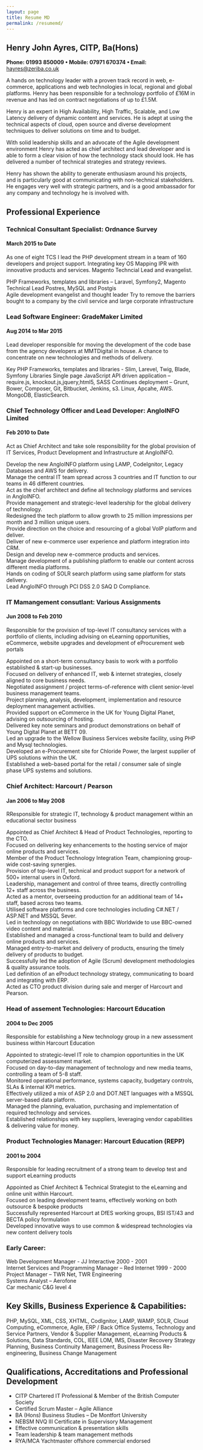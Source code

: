 ```yaml
---
layout: page
title: Resume MD
permalink: /resumemd/
---
```


## Henry John Ayres, CITP, Ba(Hons)

**Phone: 01993 850009 •  Mobile: 07971 670374 • Email:** [hayres@zeriba.co.uk](mailto:hayres@zeriba.co.uk) 

A hands on technology leader with a proven track record in web, e-commerce, applications and web technologies in local, regional and global platforms. Henry has been responsible for a technology portfolio of £16M in revenue and has led on contract negotiations of up to £1.5M.

Henry is an expert in High Availability, High Traffic, Scalable, and Low Latency delivery of dynamic content and services. He is adept at using the technical aspects of cloud, open source and diverse development techniques to deliver solutions on time and to budget.

With solid leadership skills and an advocate of the Agile development environment Henry has acted as chief architect and lead developer and is able to form a clear vision of how the technology stack should look. He has delivered a number of technical strategies and strategy reviews.

Henry has shown the ability to generate enthusiasm around his projects, and is particularly good at communicating with non-technical stakeholders. He engages very well with strategic partners, and is a good ambassador for any company and technology he is involved with.

## Professional Experience

### Technical Consultant Specialist: Ordnance Survey 
   
#### March 2015 to Date

As one of eight TCS I lead the PHP development stream in a team of 160 developers and project support. Integrating key OS Mapping IPR with innovative products and services. Magento Techncial Lead and evangelist.

PHP Frameworks, templates and libraries – Laravel, Symfony2, Magento Technical Lead
Postres, MySQL and Postgis  
Agile development evangelist and thought leader
Try to remove the barriers bought to a company by the civil service and large corporate infrastructure

### Lead Software Engineer: GradeMaker Limited

#### Aug 2014 to Mar 2015

Lead developer responsible for moving the development of the code base from the agency developers at MMTDigital in house. A chance to concentrate on new technologies and methods of delivery.

Key PHP Frameworks, templates and libraries - Slim, Larevel, Twig, Blade, Symfony Libraries
Single page JavaScript API driven application – require.js, knockout.js,jquery,html5, SASS
Continues deployment – Grunt, Bower, Composer, Git, Bitbucket, Jenkins, s3.
Linux, Apcahe, AWS.
MongoDB, ElasticSearch.

### Chief Technology Officer and Lead Developer: AngloINFO Limited

#### Feb 2010 to Date

Act as Chief Architect and take sole responsibility for the global provision of IT Services, Product Development and Infrastructure at AngloINFO.

Develop the new AngloINFO platform using LAMP, CodeIgnitor, Legacy Databases and AWS for delivery.<br/>
Manage the central IT team spread across 3 countries and IT function to our teams in 46 different countries.<br/>
Act as the chief architect and define all technology platforms and services in AngloINFO.<br/>
Provide management and strategic-level leadership for the global delivery of technology.<br/>
Redesigned the tech platform to allow growth to 25 million impressions per month and 3 million unique users.<br/>
Provide direction on the choice and resourcing of a global VoIP platform and deliver.<br/>
Deliver of new e-commerce user experience and platform integration into CRM.<br/>
Design and develop new e-commerce products and services.<br/>
Manage development of a publishing platform to enable our content across different media platforms.<br/>
Hands on coding of SOLR search platform using same platform for stats delivery.<br/>
Lead AngloINFO through PCI DSS 2.0 SAQ D Compliance.<br/>

### IT Mamangement consutlant: Various Assignments

#### Jun 2008 to  Feb 2010

Responsible for the provision of top-level IT consultancy services with a portfolio of clients, including advising on eLearning opportunities, eCommerce, website upgrades and development of eProcurement web portals

Appointed on a short-term consultancy basis to work with a portfolio established & start-up businesses.<br/>
Focused on delivery of enhanced IT, web & internet strategies, closely aligned to core business needs.<br/>
Negotiated assignment / project terms-of-reference with client senior-level business management teams.<br/>
Project planning, analysis, development, implementation and resource deployment management activities.<br/>
Provided support on eCommerce in the UK for Young Digital Planet, advising on outsourcing of hosting.<br/>
Delivered key note seminars and product demonstrations on behalf of Young Digital Planet at BETT 09.<br/>
Led an upgrade to the Wellow Business Services website facility, using PHP and Mysql technologies.<br/>
Developed an e-Procurement site for Chloride Power, the largest supplier of UPS solutions within the UK.<br/>
Established a web-based portal for the retail / consumer sale of single phase UPS systems and solutions.<br/>



### Chief Architect: Harcourt / Pearson

#### Jan 2006 to May 2008

RResponsible for strategic IT, technology & product management within an educational sector business

Appointed as Chief Architect & Head of Product Technologies, reporting to the CTO.<br/>
Focused on delivering key enhancements to the hosting service of major online products and services.<br/>
Member of the Product Technology Integration Team, championing group-wide cost-saving synergies.<br/>
Provision of top-level IT, technical and product support for a network of 500+ internal users in Oxford.<br/>
Leadership, management and control of three teams, directly controlling 12+ staff across the business.<br/>
Acted as a mentor, overseeing production for an additional team of 14+ staff, based across two teams.<br/>
Utilised software platforms and core technologies including C#.NET / ASP.NET and MSSQL Sever.<br/> 
Led in technology on negotiations with BBC Worldwide to use BBC-owned video content and material.<br/>
Established and managed a cross-functional team to build and delivery online products and services.<br/>
Managed entry-to-market and delivery of products, ensuring the timely delivery of products to budget.<br/>
Successfully led the adoption of Agile (Scrum) development methodologies & quality assurance tools.<br/>
Led definition of an eProduct technology strategy, communicating to board and integrating with ERP.<br/>
Acted as CTO product division during sale and merger of Harcourt and Pearson.<br/>


### Head of assement Technologies: Harcourt Education

#### 2004 to Dec 2005

Responsible for establishing a New technology group in a new assessment business within Harcourt Education

Appointed to strategic-level IT role to champion opportunities in the UK computerized assessment market.<br/>
Focused on day-to-day management of technology and new media teams, controlling a team of 5-8 staff.<br/>
Monitored operational performance, systems capacity, budgetary controls, SLAs & internal KPI metrics.<br/>
Effectively utilized a mix of ASP 2.0 and DOT.NET languages with a MSSQL server-based data platform.<br/>
Managed the planning, evaluation, purchasing and implementation of required technology and services.<br/>
Established relationships with key suppliers, leveraging vendor capabilities & delivering value for money.<br/>

### Product Technologies Manager: Harcourt Education (REPP)

#### 2001 to 2004

Responsible for leading recruitment of a strong team to develop test and support eLearning products

Appointed as Chief Architect & Technical Strategist to the eLearning and online unit within Harcourt.<br/>
Focused on leading development teams, effectively working on both outsource & bespoke products<br/>
Successfully represented Harcourt at DfES working groups, BSI IST/43 and BECTA policy formulation<br/>
Developed innovative ways to use common & widespread technologies via new content delivery tools<br/>

### Early Career:

Web Development Manager  - JJ Interactive 2000 - 2001<br/>
Internet Services and Programming Manager – Red Internet 1999 - 2000<br/>
Project Manager – TWR Net, TWR Engineering<br/>
Systems Analyst – Aerofone<br/>
Car mechanic C&G level 4<br/>

## Key Skills, Business Experience & Capabilities:

PHP, MySQL, XML, CSS, XHTML, CodIgnitor, LAMP, WAMP, SOLR, Cloud Computing, eCommerce, Agile, ERP / Back Office Systems, Technology and Service Partners, Vendor & Supplier Management, eLearning Products & Solutions, Data Standards, COL, IEEE LOM, IMS, Disaster Recovery Strategy Planning, Business Continuity Management, Business Process Re-engineering,  Business Change Management

## Qualifications, Accreditations and Professional Development

- CITP Chartered IT Professional & Member of the British Computer Society 
- Certified Scrum Master – Agile Alliance
- BA (Hons) Business Studies – De Montfort University
- NEBSM NVQ III Certificate in Supervisory Management
- Effective communication & presentation skills
- Team leadership & team management methods
- RYA/MCA Yachtmaster offshore commercial endorsed
